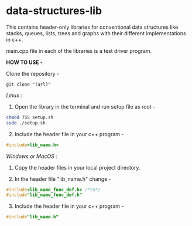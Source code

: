 # data-structures-lib
This contains header-only libraries for conventional data structures like stacks, queues, lists, trees and graphs with their different implementations in c++.

main.cpp file in each of the libraries is a test driver program.

**HOW TO USE -** 

Clone the repository - 
```git
git clone "(url)"
```

*Linux :*

1. Open the library in the terminal and run setup file as root - 
```bash
chmod 755 setup.sh
sudo ./setup.sh
```
2. Include the header file in your c++ program -
```c++
#include<lib_name.h>
```

*Windows or MacOS :*

1. Copy the header files in your local project directory.

2. In the header file "lib_name.h" change - 
```c++ 
#include<lib_name_func_def.h> /*to*/ 
#include"lib_name_func_def.h" 
```

3. Include the header file in your c++ program -
```c++
#include"lib_name.h"
```

